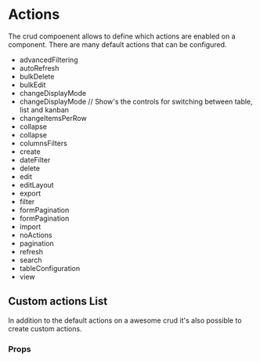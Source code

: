 # Actions

The crud compoenent allows to define which actions are enabled on a component. There are many default actions that can
be configured.

- advancedFiltering
- autoRefresh
- bulkDelete
- bulkEdit
- changeDisplayMode
- changeDisplayMode // Show's the controls for switching between table, list and kanban
- changeItemsPerRow
- collapse
- collapse
- columnsFilters
- create
- dateFilter
- delete
- edit
- editLayout
- export
- filter
- formPagination
- formPagination
- import
- noActions
- pagination
- refresh
- search
- tableConfiguration
- view

## Custom actions List

In addition to the default actions on a awesome crud it's also possible to create custom actions.

### Props

<ClientOnly>
<ComponentDoc component="AwesomeActionList" />
</ClientOnly>

